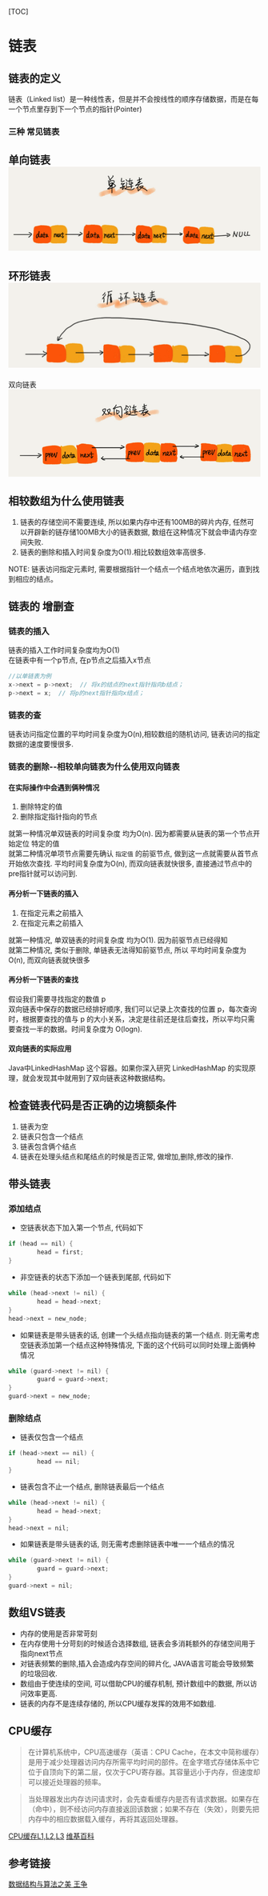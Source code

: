 [TOC]

# 链表

## 链表的定义
链表（Linked list）是一种线性表，但是并不会按线性的顺序存储数据，而是在每一个节点里存到下一个节点的指针(Pointer)  

### 三种 常见链表
单向链表  
![singleLinkedList](../images/singleLinkedList.png)
 --- 
 环形链表  
![circularLinkedList](../images/circularLinkedList.png)
 --- 
 双向链表  
![doubleLinkedList](../images/doubleLinkedList.png)

## 相较数组为什么使用链表
1. 链表的存储空间不需要连续, 所以如果内存中还有100MB的碎片内存, 任然可以开辟新的链存储100MB大小的链表数据, 数组在这种情况下就会申请内存空间失败.
2. 链表的删除和插入时间复杂度为O(1).相比较数组效率高很多.

NOTE: 链表访问指定元素时, 需要根据指针一个结点一个结点地依次遍历，直到找到相应的结点。  

## 链表的 增删查
### 链表的插入
链表的插入工作时间复杂度均为O(1)  
在链表中有一个p节点, 在p节点之后插入x节点  
```C
//以单链表为例
x->next = p->next;  // 将x的结点的next指针指向b结点；
p->next = x;  // 将p的next指针指向x结点；
```

### 链表的查
链表访问指定位置的平均时间复杂度为O(n),相较数组的随机访问, 链表访问的指定数据的速度要慢很多.  

### 链表的删除--相较单向链表为什么使用双向链表
#### 在实际操作中会遇到俩种情况
1. 删除特定的值
2. 删除指定指针指向的节点

就第一种情况单双链表的时间复杂度 均为O(n). 因为都需要从链表的第一个节点开始定位 特定的值  
就第二种情况单项节点需要先确认 `指定值` 的前驱节点, 做到这一点就需要从首节点开始依次查找. 平均时间复杂度为O(n), 而双向链表就快很多, 直接通过节点中的pre指针就可以访问到.  

#### 再分析一下链表的插入
1. 在指定元素之前插入
2. 在指定元素之前插入

就第一种情况, 单双链表的时间复杂度 均为O(1). 因为前驱节点已经得知  
就第二种情况, 类似于删除, 单链表无法得知前驱节点, 所以 平均时间复杂度为O(n), 而双向链表就快很多  

#### 再分析一下链表的查找
假设我们需要寻找指定的数值 p  
双向链表中保存的数据已经排好顺序,   我们可以记录上次查找的位置 p，每次查询时，根据要查找的值与 p 的大小关系，决定是往前还是往后查找，所以平均只需要查找一半的数据。时间复杂度为 O(logn).  

#### 双向链表的实际应用
Java中LinkedHashMap 这个容器。如果你深入研究 LinkedHashMap 的实现原理，就会发现其中就用到了双向链表这种数据结构。  

## 检查链表代码是否正确的边境额条件
1. 链表为空
2. 链表只包含一个结点
3. 链表包含俩个结点
4. 链表在处理头结点和尾结点的时候是否正常, 做增加,删除,修改的操作.

## 带头链表
### 添加结点
* 空链表状态下加入第一个节点, 代码如下
```C
if (head == nil) {
		head = first;
}
```

* 非空链表的状态下添加一个链表到尾部, 代码如下
```C
while (head->next != nil) {
		head = head->next;
}
head->next = new_node;
```

* 如果链表是带头链表的话, 创建一个头结点指向链表的第一个结点. 则无需考虑空链表添加第一个结点这种特殊情况, 下面的这个代码可以同时处理上面俩种情况
```C
while (guard->next != nil) {
		guard = guard->next;
}
guard->next = new_node;
```


### 删除结点
* 链表仅包含一个结点
```C
if (head->next == nil) {
		head == nil;
}
```

* 链表包含不止一个结点,  删除链表最后一个结点
```C
while (head->next != nil) {
		head = head->next;
}
head->next = nil;
```

* 如果链表是带头链表的话, 则无需考虑删除链表中唯一一个结点的情况
```C
while (guard->next != nil) {
		guard = guard->next;
}
guard->next = nil;
```

## 数组VS链表
  * 内存的使用是否非常苛刻
  * 在内存使用十分苛刻的时候适合选择数组, 链表会多消耗额外的存储空间用于指向next节点
  * 对链表频繁的删除,插入会造成内存空间的碎片化, JAVA语言可能会导致频繁的垃圾回收.
  * 数组由于使连续的空间, 可以借助CPU的缓存机制, 预计数组中的数据, 所以访问效率更高. 
  * 链表的内存不是连续存储的, 所以CPU缓存发挥的效用不如数组.


## CPU缓存
>在计算机系统中，CPU高速缓存（英语：CPU Cache，在本文中简称缓存）是用于减少处理器访问内存所需平均时间的部件。在金字塔式存储体系中它位于自顶向下的第二层，仅次于CPU寄存器。其容量远小于内存，但速度却可以接近处理器的频率。

>当处理器发出内存访问请求时，会先查看缓存内是否有请求数据。如果存在（命中），则不经访问内存直接返回该数据；如果不存在（失效），则要先把内存中的相应数据载入缓存，再将其返回处理器。

[CPU缓存L1,L2,L3](./CPU缓存.md)
[维基百科](https://zh.wikipedia.org/wiki/CPU%E7%BC%93%E5%AD%98)

## 参考链接
[数据结构与算法之美 王争](https://time.geekbang.org/column/article/41013)